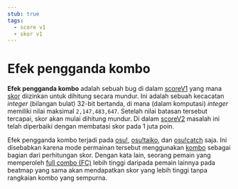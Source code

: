 ```yaml
---
stub: true
tags:
  - score v1
  - skor v1
---
```


# Efek pengganda kombo

**Efek pengganda kombo** adalah sebuah bug di dalam [scoreV1](/wiki/Gameplay/Score/ScoreV1) yang mana [skor](/wiki/Gameplay/Score) diizinkan untuk dihitung secara mundur. Ini adalah sebuah kecacatan *integer* (bilangan bulat) 32-bit bertanda, di mana (dalam komputasi) *integer* memiliki nilai maksimal `2,147,483,647`. Setelah nilai batasan tersebut tercapai, skor akan mulai dihitung mundur. Di dalam [scoreV2](/wiki/Gameplay/Score#scorev2) masalah ini telah diperbaiki dengan membatasi skor pada 1 juta poin.

Efek pengganda kombo terjadi pada [osu!](/wiki/Game_mode/osu!), [osu!taiko](/wiki/Game_mode/osu!taiko), dan [osu!catch](/wiki/Game_mode/osu!catch) saja. Ini disebabkan karena mode permainan tersebut menggunakan [kombo](/wiki/Gameplay/Combo_(score_multiplier)) sebagai bagian dari perhitungan skor. Dengan kata lain, seorang pemain yang memperoleh [full combo (FC)](/wiki/Full_combo) lebih tinggi daripada pemain lainnya pada beatmap yang sama akan mendapatkan skor yang lebih tinggi tanpa rangkaian kombo yang sempurna.

<!--TODO: Add images and links-->
